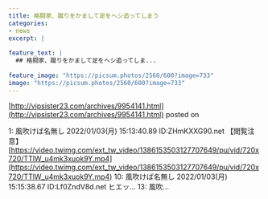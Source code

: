 ```yaml
---
title: 格闘家、蹴りをかまして足をヘシ追ってしまう
categories:
- news
excerpt: |
  
feature_text: |
  ## 格闘家、蹴りをかまして足をヘシ追ってしま...
  
feature_image: "https://picsum.photos/2560/600?image=733"
image: "https://picsum.photos/2560/600?image=733"
---
```


[http://vipsister23.com/archives/9954141.html](http://vipsister23.com/archives/9954141.html)
posted on 

<!--more-->

1: 風吹けば名無し 2022/01/03(月) 15:13:40.89 ID:ZHmKXXG90.net 【閲覧注意】 [https://video.twimg.com/ext_tw_video/1386153503127707649/pu/vid/720x720/TTlW_u4mk3xuok9Y.mp4](https://video.twimg.com/ext_tw_video/1386153503127707649/pu/vid/720x720/TTlW_u4mk3xuok9Y.mp4) 10: 風吹けば名無し 2022/01/03(月) 15:15:38.67 ID:Lf0ZndV8d.net ヒエッ… 13: 風吹...
